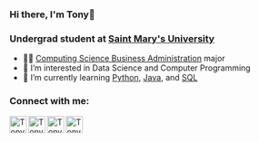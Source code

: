 ### Hi there, I'm Tony👋
### Undergrad student at [Saint Mary's University](https://www.smu.ca)

- 👨‍💻 [Computing Science Business Administration](https://www.smu.ca/academics/computing-science-business-administration.html) major 
- 👀 I’m interested in Data Science and Computer Programming
- 🌱 I’m currently learning [Python](https://docs.python.org/3/library/index.html), [Java](https://dev.java/learn/), and [SQL](https://www.microsoft.com/en-us/sql-server/sql-server-downloads)

### Connect with me:
<a href="mailto:rta480626@gmail.com"><img align="left" alt="Tony | Gmail" width="30px" src="https://user-images.githubusercontent.com/85498401/169121662-0519961d-91eb-4c21-acd2-677330734f6b.png"/></a>
[<img align="left" alt="Tony | LinkedIn" width="30px" src="https://user-images.githubusercontent.com/85498401/158425770-5bf4e358-d2e8-49a0-b8a0-e9edfa6a2f16.png"/>](https://www.linkedin.com/in/triteb-rojsawangthip/)
[<img align="left" alt="Tony | Instagram" width="30px" src="https://user-images.githubusercontent.com/85498401/155031196-9e759d41-3199-4603-87e7-048a38972ceb.png"/>](https://www.instagram.com/tony22180/)
[<img align="left" alt="Tony | Discord" width="30px" src="https://user-images.githubusercontent.com/85498401/155056362-ca621596-aa70-4079-9b86-723a4b8fd585.png"/>](https://discord.com/users/326811469381632004)

<!---
Tony22180/Tony22180 is a ✨ special ✨ repository because its `README.md` (this file) appears on your GitHub profile.
You can click the Preview link to take a look at your changes.

Note thing of a way to change front-end profile
--->
